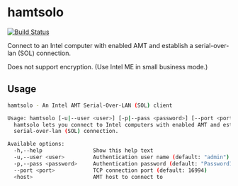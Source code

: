 # hamtsolo

[![Build Status](https://travis-ci.org/tfc/hamtsolo.svg?branch=master)](https://travis-ci.org/tfc/hamtsolo)

Connect to an Intel computer with enabled AMT and establish a serial-over-lan (SOL) connection.

Does not support encryption. (Use Intel ME in small business mode.)

## Usage

```bash
hamtsolo - An Intel AMT Serial-Over-LAN (SOL) client

Usage: hamtsolo [-u|--user <user>] [-p|--pass <password>] [--port <port>] <host>
  hamtsolo lets you connect to Intel computers with enabled AMT and establish a
  serial-over-lan (SOL) connection.

Available options:
  -h,--help                Show this help text
  -u,--user <user>         Authentication user name (default: "admin")
  -p,--pass <password>     Authentication password (default: "Password123!")
  --port <port>            TCP connection port (default: 16994)
  <host>                   AMT host to connect to
```
